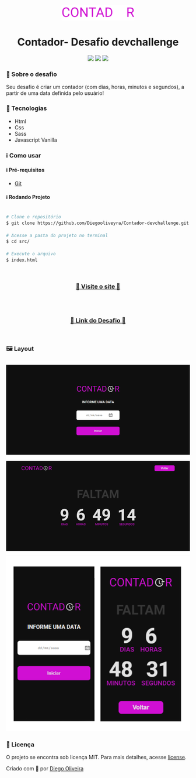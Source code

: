 <p align='center'><img width='200' src="./.github/logo.svg"></p>
<h1 align='center'>Contador- Desafio devchallenge </h1>
<p align='center'>
<img src="https://img.shields.io/github/languages/code-size/Diegooliveyra/Contador-devchallenge">
<img src="https://img.shields.io/github/last-commit/Diegooliveyra/Contador-devchallenge">
<img src="https://img.shields.io/github/license/Diegooliveyra/Contador-devchallenge">
</p>

<h3>🔖 Sobre o desafio</h3>
<p>Seu desafio é criar um contador (com dias, horas, minutos e segundos), a partir de uma data definida pelo usuário!<p>

<h3>🚀 Tecnologias</h3>
<ul>
    <li>Html</li>
    <li>Css</li>
    <li>Sass</li>
    <li>Javascript Vanilla</li>
</ul>

<h3>ℹ️ Como usar</h3>

<h4>ℹ️ Pré-requisitos</h4>

<ul>
    <li><a href="https://git-scm.com/" target="_blank">Git</a></li>
</ul>

<h4>ℹ️ Rodando Projeto</h4>

```bash

# Clone o repositório
$ git clone https://github.com/Diegooliveyra/Contador-devchallenge.git

# Acesse a pasta do projeto no terminal
$ cd src/

# Execute o arquivo
$ index.html

```

</br>
<h3 align="center"><a href="https://contador-devchallenge.netlify.app/" target="_blank">🔖 Visite o site 🔖</a></h3>
</br>
</br>
<h3 align="center"><a href="https://devchallenge.now.sh/challenges/5ed6d70709347b1dbf411b37/details" target="_blank">🔖 Link do Desafio 🔖</a></h3>
</br>

<h3>🖼 Layout</h3>
<img src="./.github/desktop.png">
<img src="./.github/mobile.png">

<h3>📝 Licença</h3>
<p>O projeto se encontra sob licença MIT. Para mais detalhes, acesse <a href='LICENSE'>license<a>.</p>
<p>Criado com 💙 por <a href='https://github.com/Diegooliveyra/' target='blank'>Diego Oliveira</a></p>